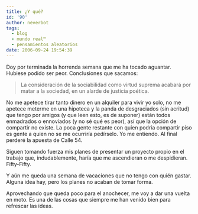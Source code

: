 ```yaml
---
title: ¿Y qué?
id: '90'
author: neverbot
tags:
  - blog
  - mundo real™
  - pensamientos aleatorios
date: 2006-09-24 19:54:39
---
```


Doy por terminada la horrenda semana que me ha tocado aguantar. Hubiese podido ser peor. Conclusiones que sacamos:

> La consideración de la sociabilidad como virtud suprema acabará por matar a la sociedad, en un alarde de justicia poética.

No me apetece tirar tanto dinero en un alquiler para vivir yo solo, no me apetece meterme en una hipoteca y la panda de desgraciados (sin acritud) que tengo por amigos (y que leen esto, es de suponer) están todos enmadrados o ennoviados (y no sé qué es peor), así que la opción de compartir no existe. La poca gente restante con quien podria compartir piso es gente a quien no se me ocurriría pedírselo. Yo me entiendo. Al final perderé la apuesta de Calle 54.

Siguen tomando fuerza mis planes de presentar un proyecto propio en el trabajo que, indudablemente, haría que me ascendieran o me despidieran. Fifty-Fifty.

Y aún me queda una semana de vacaciones que no tengo con quién gastar. Alguna idea hay, pero los planes no acaban de tomar forma.

Aprovechando que queda poco para el anochecer, me voy a dar una vuelta en moto. Es una de las cosas que siempre me han venido bien para refrescar las ideas.
